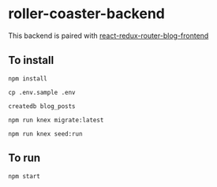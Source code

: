 # roller-coaster-backend
This backend is paired with [react-redux-router-blog-frontend](https://github.com/rogerwschmidt/react-redux-router-blog-frontend)


## To install
```
npm install

cp .env.sample .env

createdb blog_posts

npm run knex migrate:latest

npm run knex seed:run

```

## To run
```
npm start
```
